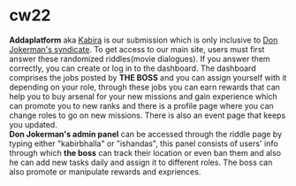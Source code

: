 # cw22
<b>Addaplatform</b> aka <u>Kabira</u> is our submission which is only inclusive to <u>Don Jokerman's syndicate</u>. To get access to our main site, users must first answer these randomized riddles(movie dialogues). If you answer them correctly, you can create or log in to the dashboard. The dashboard comprises the jobs posted by <b>THE BOSS</b> and you can assign yourself with it depending on your role, through these jobs you can earn rewards that can help you to buy arsenal for your new missions and gain experience which can promote you to new ranks and there is a profile page where you can change roles to go on new missions. There is also an event page that keeps you updated.
<br>
<b>Don Jokerman's admin panel</b> can be accessed through the riddle page by typing either "kabirbhalla" or "ishandas", this panel consists of users' info through which <b>the boss</b> can track their location or even ban them and also he can add new tasks daily and assign it to different roles. The boss can also promote or manipulate rewards and expriences.

